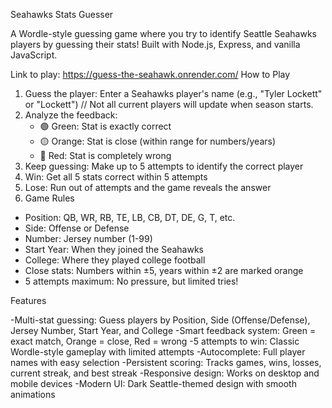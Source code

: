 Seahawks Stats Guesser

A Wordle-style guessing game where you try to identify Seattle Seahawks players by guessing their stats! Built with Node.js, Express, and vanilla JavaScript.

Link to play:  https://guess-the-seahawk.onrender.com/
How to Play

1. Guess the player: Enter a Seahawks player's name (e.g., "Tyler Lockett" or "Lockett") // Not all current players will update when season starts.
2. Analyze the feedback:
   - 🟢 Green: Stat is exactly correct
   - 🟡 Orange: Stat is close (within range for numbers/years)
   - 🔴 Red: Stat is completely wrong
3. Keep guessing: Make up to 5 attempts to identify the correct player
4. Win: Get all 5 stats correct within 5 attempts
5. Lose: Run out of attempts and the game reveals the answer
6. Game Rules

- Position: QB, WR, RB, TE, LB, CB, DT, DE, G, T, etc.
- Side: Offense or Defense
- Number: Jersey number (1-99)
- Start Year: When they joined the Seahawks
- College: Where they played college football
- Close stats: Numbers within ±5, years within ±2 are marked orange
- 5 attempts maximum: No pressure, but limited tries!

Features

-Multi-stat guessing: Guess players by Position, Side (Offense/Defense), Jersey Number, Start Year, and College
-Smart feedback system: Green = exact match, Orange = close, Red = wrong
-5 attempts to win: Classic Wordle-style gameplay with limited attempts
-Autocomplete: Full player names with easy selection
-Persistent scoring: Tracks games, wins, losses, current streak, and best streak
-Responsive design: Works on desktop and mobile devices
-Modern UI: Dark Seattle-themed design with smooth animations
